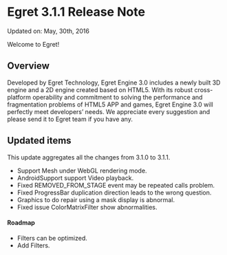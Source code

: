 Egret 3.1.1 Release Note
===============================


Updated on: May, 30th, 2016


Welcome to Egret!

## Overview

Developed by Egret Technology, Egret Engine 3.0 includes a newly built 3D engine and a 2D engine created based on HTML5. With its robust cross-platform operability and commitment to solving the performance and fragmentation problems of HTML5 APP and games, Egret Engine 3.0 will perfectly meet developers’ needs. We appreciate every suggestion and please send it to Egret team if you have any.

## Updated items

This update aggregates all the changes from 3.1.0 to 3.1.1.

* Support Mesh under WebGL rendering mode.
* AndroidSupport support Video playback.
* Fixed REMOVED_FROM_STAGE event may be repeated calls problem.
* Fixed ProgressBar duplication direction leads to the wrong question.
* Graphics to do repair using a mask display is abnormal.
* Fixed issue ColorMatrixFilter show abnormalities.


#### Roadmap
* Filters can be optimized.
* Add Filters.